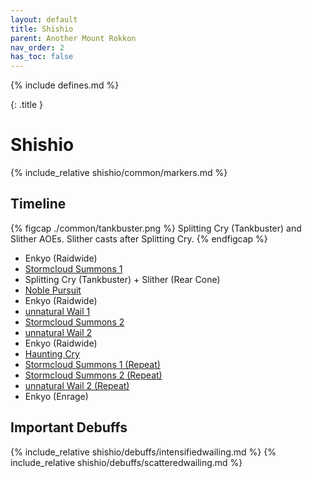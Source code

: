 ```yaml
---
layout: default
title: Shishio
parent: Another Mount Rokkon
nav_order: 2
has_toc: false
---
```


{% include defines.md %}

{: .title }
# Shishio

{% include_relative shishio/common/markers.md %}

## Timeline

{% figcap ./common/tankbuster.png %}
Splitting Cry (Tankbuster) and Slither AOEs. Slither casts after Splitting Cry.
{% endfigcap %}

* Enkyo (Raidwide)
* [Stormcloud Summons 1](./stormcloud-1/)
* Splitting Cry (Tankbuster) + Slither (Rear Cone)
* [Noble Pursuit](./noble-pursuit)
* Enkyo (Raidwide)
* [unnatural Wail 1](./unnatural-wail-1/)
* [Stormcloud Summons 2](./stormcloud-2/)
* [unnatural Wail 2](./unnatural-wail-2/)
* Enkyo (Raidwide)
* [Haunting Cry](./haunting-cry/)
* [Stormcloud Summons 1 (Repeat)](./stormcloud-1/)
* [Stormcloud Summons 2 (Repeat)](./stormcloud-2/)
* [unnatural Wail 2 (Repeat)](./unnatural-wail-2/)
* Enkyo (Enrage)

## Important Debuffs

<div class="debuff-grid mb-8" markdown="1">
{% include_relative shishio/debuffs/intensifiedwailing.md %}
{% include_relative shishio/debuffs/scatteredwailing.md %}
</div>
